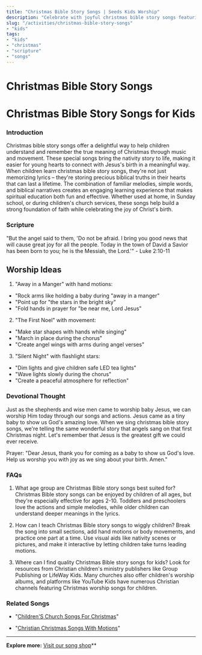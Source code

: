 ```yaml
---
title: "Christmas Bible Story Songs | Seeds Kids Worship"
description: "Celebrate with joyful christmas bible story songs featuring biblical Christmas themes. Holiday worship music for children and families."
slug: "/activities/christmas-bible-story-songs"
- "kids"
tags:
- "kids"
- "christmas"
- "scripture"
- "songs"
---
```


# Christmas Bible Story Songs

# Christmas Bible Story Songs for Kids

### Introduction
Christmas bible story songs offer a delightful way to help children understand and remember the true meaning of Christmas through music and movement. These special songs bring the nativity story to life, making it easier for young hearts to connect with Jesus's birth in a meaningful way. When children learn christmas bible story songs, they're not just memorizing lyrics – they're storing precious biblical truths in their hearts that can last a lifetime. The combination of familiar melodies, simple words, and biblical narratives creates an engaging learning experience that makes spiritual education both fun and effective. Whether used at home, in Sunday school, or during children's church services, these songs help build a strong foundation of faith while celebrating the joy of Christ's birth.

### Scripture
"But the angel said to them, 'Do not be afraid. I bring you good news that will cause great joy for all the people. Today in the town of David a Savior has been born to you; he is the Messiah, the Lord.'" - Luke 2:10-11

## Worship Ideas
1. "Away in a Manger" with hand motions:
- "Rock arms like holding a baby during "away in a manger"
- "Point up for "the stars in the bright sky"
- "Fold hands in prayer for "be near me, Lord Jesus"

2. "The First Noel" with movement:
- "Make star shapes with hands while singing"
- "March in place during the chorus"
- "Create angel wings with arms during angel verses"

3. "Silent Night" with flashlight stars:
- "Dim lights and give children safe LED tea lights"
- "Wave lights slowly during the chorus"
- "Create a peaceful atmosphere for reflection"

### Devotional Thought
Just as the shepherds and wise men came to worship baby Jesus, we can worship Him today through our songs and actions. Jesus came as a tiny baby to show us God's amazing love. When we sing christmas bible story songs, we're telling the same wonderful story that angels sang on that first Christmas night. Let's remember that Jesus is the greatest gift we could ever receive.

Prayer: "Dear Jesus, thank you for coming as a baby to show us God's love. Help us worship you with joy as we sing about your birth. Amen."

### FAQs
1. What age group are Christmas Bible story songs best suited for?
Christmas Bible story songs can be enjoyed by children of all ages, but they're especially effective for ages 2-10. Toddlers and preschoolers love the actions and simple melodies, while older children can understand deeper meanings in the lyrics.

2. How can I teach Christmas Bible story songs to wiggly children?
Break the song into small sections, add hand motions or body movements, and practice one part at a time. Use visual aids like nativity scenes or pictures, and make it interactive by letting children take turns leading motions.

3. Where can I find quality Christmas Bible story songs for kids?
Look for resources from Christian children's ministry publishers like Group Publishing or LifeWay Kids. Many churches also offer children's worship albums, and platforms like YouTube Kids have numerous Christian channels featuring Christmas worship songs for children.

### Related Songs

- "[Children'S Church Songs For Christmas](/activities/children-s-church-songs-for-christmas/)"

- "[Christian Christmas Songs With Motions](/activities/christian-christmas-songs-with-motions/)"

---

**Explore more:** [Visit our song shop](https://seedskidsworship.com/shop)**

<!-- Schema Markup -->
<script type="application/ld+json">
{
  "@context": "https://schema.org",
  "@type": "MusicRecording",
  "name": "Christmas Bible Story Songs",
  "byArtist": {
    "@type": "MusicGroup",
    "name": "Seeds Kids Worship"
  },
  "isFamilyFriendly": true,
  "url": "https://seedskidsworship.com/activities/christmas-bible-story-songs/"
}
</script>